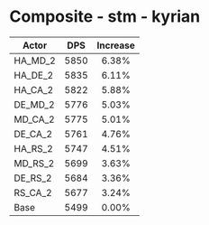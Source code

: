 # Composite - stm - kyrian
| Actor | DPS | Increase |
|---|:---:|:---:|
|HA_MD_2|5850|6.38%|
|HA_DE_2|5835|6.11%|
|HA_CA_2|5822|5.88%|
|DE_MD_2|5776|5.03%|
|MD_CA_2|5775|5.01%|
|DE_CA_2|5761|4.76%|
|HA_RS_2|5747|4.51%|
|MD_RS_2|5699|3.63%|
|DE_RS_2|5684|3.36%|
|RS_CA_2|5677|3.24%|
|Base|5499|0.00%|
